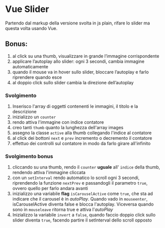 # Vue Slider

Partendo dal markup della versione svolta in js plain, rifare lo slider ma questa volta usando Vue.

## **Bonus:**

1. al click su una thumb, visualizzare in grande l’immagine corrispondente
2. applicare l’autoplay allo slider: ogni 3 secondi, cambia immagine automaticamente
3. quando il mouse va in hover sullo slider, bloccare l’autoplay e farlo riprendere quando esce
4. al doppio click sullo slider cambia la direzione dell’autoplay

### Svolgimento

1. Inserisco l'array di oggetti contenenti le immagini, il titolo e la descrizione
2. inizializzo un `counter`
3. rendo attiva l'immagine con indice contatore
4. creo tanti `thumb` quanto la lunghezza dell'array images
5. assegno la classe `active` alla thumb collegando l'indice al contatore
6. al click dei bottoni `next` e `prev` incremento o decremento il contatore
7. effettuo dei controlli sul contatore in modo da farlo girare all'infinito

### Svolgimento bonus

1. cliccando su una thumb, rendo il `counter` **uguale** all' `indice` della thumb, rendendo attiva l'immagine cliccata
2. con un `setInterval` rendo automatico lo scroll ogni 3 secondi, riprendendo la funzione `nextPrev` e passandogli il parametro `true`, ovvero quello per farlo andara avanti
3. inizializzo una variabile **flag** `isCarouselActive` come `true`, che sta ad indicare che il carousel è in _autoPlay_. Quando vado in `mouseenter`, isCarouselActive diventa false e blocca l'autoplay. Viceversa quando sono in `mouseleave` ritorna true e attiva l'_autoPlay_
4. Inizializzo la variabile `invert` a `false`, quando faccio doppio click sullo slider diventa `true`, facendo partire il setInterval dello scroll opposto
